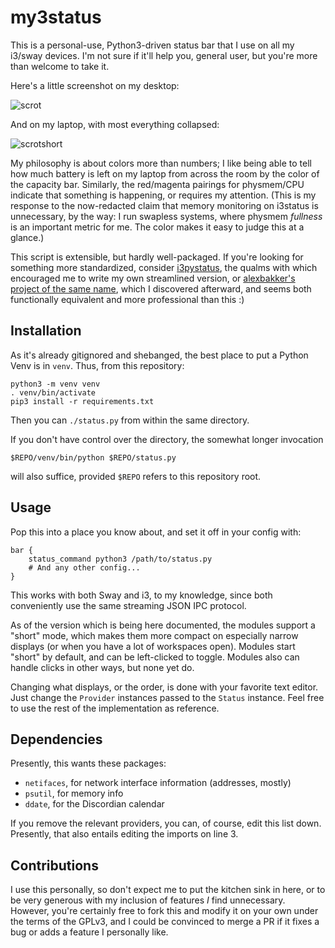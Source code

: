 my3status
=========

This is a personal-use, Python3-driven status bar that I use on all my i3/sway
devices. I'm not sure if it'll help you, general user, but you're more than
welcome to take it.

Here's a little screenshot on my desktop:

![scrot](../eg/scrot.png)

And on my laptop, with most everything collapsed:

![scrotshort](../eg/scrotshort.png)

My philosophy is about colors more than numbers; I like being able to tell how
much battery is left on my laptop from across the room by the color of the
capacity bar. Similarly, the red/magenta pairings for physmem/CPU indicate that
something is happening, or requires my attention. (This is my response to the
now-redacted claim that memory monitoring on i3status is unnecessary, by the
way: I run swapless systems, where physmem _fullness_ is an important metric
for me. The color makes it easy to judge this at a glance.)

This script is extensible, but hardly well-packaged. If you're looking for
something more standardized, consider
[i3pystatus](https://pypi.org/project/i3pystatus/), the qualms with which
encouraged me to write my own streamlined version, or [alexbakker's project of
the same name](https://github.com/alexbakker/my3status), which I discovered
afterward, and seems both functionally equivalent and more professional than
this :)

Installation
------------

As it's already gitignored and shebanged, the best place to put a Python Venv
is in `venv`. Thus, from this repository:

```
python3 -m venv venv
. venv/bin/activate
pip3 install -r requirements.txt
```

Then you can `./status.py` from within the same directory.

If you don't have control over the directory, the somewhat longer invocation

```
$REPO/venv/bin/python $REPO/status.py
```

will also suffice, provided `$REPO` refers to this repository root.

Usage
-----

Pop this into a place you know about, and set it off in your config with:

	bar {
		status_command python3 /path/to/status.py
		# And any other config...
	}

This works with both Sway and i3, to my knowledge, since both conveniently use
the same streaming JSON IPC protocol.

As of the version which is being here documented, the modules support a "short"
mode, which makes them more compact on especially narrow displays (or when you
have a lot of workspaces open). Modules start "short" by default, and can be
left-clicked to toggle. Modules also can handle clicks in other ways, but none
yet do.

Changing what displays, or the order, is done with your favorite text editor.
Just change the `Provider` instances passed to the `Status` instance. Feel free
to use the rest of the implementation as reference.

Dependencies
------------

Presently, this wants these packages:

- `netifaces`, for network interface information (addresses, mostly)
- `psutil`, for memory info
- `ddate`, for the Discordian calendar

If you remove the relevant providers, you can, of course, edit this list down.
Presently, that also entails editing the imports on line 3.

Contributions
-------------

I use this personally, so don't expect me to put the kitchen sink in here, or
to be very generous with my inclusion of features _I_ find unnecessary.
However, you're certainly free to fork this and modify it on your own under the
terms of the GPLv3, and I could be convinced to merge a PR if it fixes a bug or
adds a feature I personally like.
